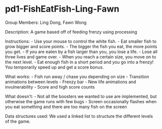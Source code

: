 pd1-FishEatFish-Ling-Fawn
=========================

Group Members: Ling Dong, Fawn Wong

Description: A game based off of feeding frenzy using processing

Instructions: 
	- Use your mouse to control the white fish.
	- Eat smaller fish to grow bigger and score points.
	- The bigger the fish you eat, the more points you get.
	- If you are eaten by a fish larger than you, you lose a life.
	- Lose all three lives and game over.
	- When you reach a certain size, you move on to the next level.
	- Eat enough fish in a short period and you go into a frenzy! You temporarily speed up and get a score bonus.

What works:
	- Fish run away / chase you depending on size
	- Transition animations between levels
	- Frenzy bar
	- New life animations and invulnerability
	- Score and high score counts

What doesn't:
	- Not all the boosters we wanted to use are implemented, but otherwise the game runs with few bugs
	- Screen occasionally flashes when you eat something and there are too many fish on the screen

Data structures used:
We used a linked list to structure the different levels of the game.
